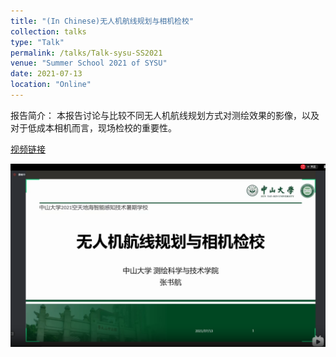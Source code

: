 ```yaml
---
title: "(In Chinese)无人机航线规划与相机检校"
collection: talks
type: "Talk"
permalink: /talks/Talk-sysu-SS2021
venue: "Summer School 2021 of SYSU"
date: 2021-07-13
location: "Online"
---
```

报告简介：
本报告讨论与比较不同无人机航线规划方式对测绘效果的影像，以及对于低成本相机而言，现场检校的重要性。

[视频链接](https://www.bilibili.com/video/BV18f4y1579W?t=130m17s)

[![SS2021_sysu](../images/SS2021_SYSU.png)](https://www.bilibili.com/video/BV18f4y1579W?t=130m17s)
